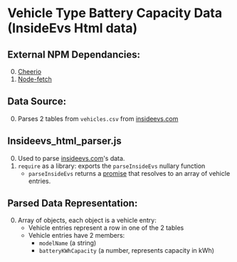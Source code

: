 
# Vehicle Type Battery Capacity Data (InsideEvs Html data)

## External NPM Dependancies:
  0. [Cheerio](https://www.npmjs.com/package/cheerio)
  1. [Node-fetch](https://www.npmjs.com/package/node-fetch)

## Data Source:
  0. Parses 2 tables from `vehicles.csv` from [insideevs.com](https://insideevs.com/reviews/344001/compare-evs/)

## Insideevs_html_parser.js
  0. Used to parse [insideevs.com](https://insideevs.com/reviews/344001/compare-evs/)'s data. 
  1. `require` as a library: exports the `parseInsideEvs` nullary function
     - `parseInsideEvs` returns a [promise](https://developer.mozilla.org/en-US/docs/Web/JavaScript/Reference/Global_Objects/Promise) that resolves to an array of vehicle entries.

## Parsed Data Representation:
  0. Array of objects, each object is a vehicle entry:
     * Vehicle entries represent a row in one of the 2 tables
     * Vehicle entries have 2 members:
       - `modelName` (a string)
       - `batteryKWhCapacity` (a number, represents capacity in kWh)
